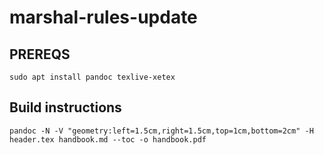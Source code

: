 # marshal-rules-update

## PREREQS
```
sudo apt install pandoc texlive-xetex
```

## Build instructions
```
pandoc -N -V "geometry:left=1.5cm,right=1.5cm,top=1cm,bottom=2cm" -H header.tex handbook.md --toc -o handbook.pdf
```
